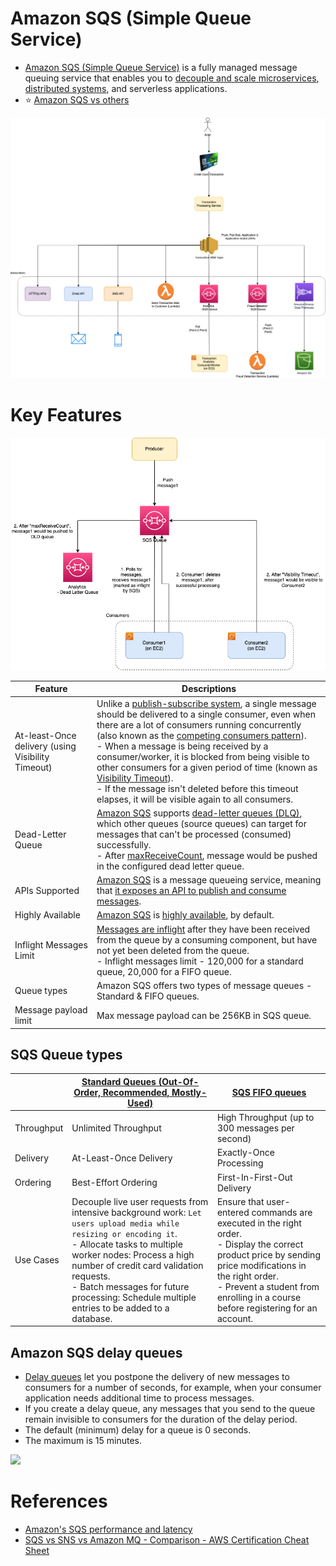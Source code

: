 # Amazon SQS (Simple Queue Service)
- [Amazon SQS (Simple Queue Service)](https://aws.amazon.com/sqs/) is a fully managed message queuing service that enables you to [decouple and scale microservices](../../1_HLDDesignComponents/1_MicroServicesSOA/Readme.md), [distributed systems](../../1_HLDDesignComponents/0_SystemGlossaries/Readme.md), and serverless applications.
- :star: [Amazon SQS vs others](../../1_HLDDesignComponents/4_MessageBrokers/KafkaVsRabbitMQVsSQSVsSNS.md)

![img.png](assests/sns/FanOutPatternSQSSNS.png)

# Key Features

![img.png](assests/sqs/SQS-DLD-More-Info.png)

| Feature                                           | Descriptions                                                                                                                                                                                                                                                                                                                                                                                                                                                                                                                                                                                                                                                                                                               |
|---------------------------------------------------|----------------------------------------------------------------------------------------------------------------------------------------------------------------------------------------------------------------------------------------------------------------------------------------------------------------------------------------------------------------------------------------------------------------------------------------------------------------------------------------------------------------------------------------------------------------------------------------------------------------------------------------------------------------------------------------------------------------------------|
| At-least-Once delivery (using Visibility Timeout) | Unlike a [publish-subscribe system](../../1_HLDDesignComponents/4_MessageBrokers/Readme.md), a single message should be delivered to a single consumer, even when there are a lot of consumers running concurrently (also known as the [competing consumers pattern](https://www.conceptdraw.com/examples/message-queue)).<br/>- When a message is being received by a consumer/worker, it is blocked from being visible to other consumers for a given period of time (known as [Visibility Timeout](https://docs.aws.amazon.com/AWSSimpleQueueService/latest/SQSDeveloperGuide/sqs-visibility-timeout.html)).<br/>- If the message isn't deleted before this timeout elapses, it will be visible again to all consumers. |
| Dead-Letter Queue                                 | [Amazon SQS]() supports [dead-letter queues (DLQ)](https://docs.aws.amazon.com/AWSSimpleQueueService/latest/SQSDeveloperGuide/sqs-dead-letter-queues.html), which other queues (source queues) can target for messages that can't be processed (consumed) successfully.<br/>- After [maxReceiveCount](https://docs.aws.amazon.com/AWSSimpleQueueService/latest/SQSDeveloperGuide/sqs-dead-letter-queues.html), message would be pushed in the configured dead letter queue.                                                                                                                                                                                                                                                |
| APIs Supported                                    | [Amazon SQS]() is a message queueing service, meaning that [it exposes an API to publish and consume messages](https://docs.aws.amazon.com/AWSSimpleQueueService/latest/SQSDeveloperGuide/sqs-working-with-apis.html).                                                                                                                                                                                                                                                                                                                                                                                                                                                                                                     |
| Highly Available                                  | [Amazon SQS]() is [highly available](../../1_HLDDesignComponents/0_SystemGlossaries/Reliability/HighAvailability.md), by default.                                                                                                                                                                                                                                                                                                                                                                                                                                                                                                                                                                                          |
| Inflight Messages Limit                           | [Messages are inflight](https://aws.amazon.com/premiumsupport/knowledge-center/sqs-message-backlog/) after they have been received from the queue by a consuming component, but have not yet been deleted from the queue.<br/>- Inflight messages limit - 120,000 for a standard queue, 20,000 for a FIFO queue.                                                                                                                                                                                                                                                                                                                                                                                                           |
| Queue types                                       | Amazon SQS offers two types of message queues - Standard & FIFO queues.                                                                                                                                                                                                                                                                                                                                                                                                                                                                                                                                                                                                                                                    |
| Message payload limit                             | Max message payload can be 256KB in SQS queue.                                                                                                                                                                                                                                                                                                                                                                                                                                                                                                                                                                                                                                                                             |

## SQS Queue types

|            | [Standard Queues (Out-Of-Order, Recommended, Mostly-Used)](https://docs.aws.amazon.com/AWSSimpleQueueService/latest/SQSDeveloperGuide/standard-queues.html)                                                                                                                                                                   | [SQS FIFO queues](https://docs.aws.amazon.com/AWSSimpleQueueService/latest/SQSDeveloperGuide/FIFO-queues.html)                                                                                                                                      |
|------------|-------------------------------------------------------------------------------------------------------------------------------------------------------------------------------------------------------------------------------------------------------------------------------------------------------------------------------|-----------------------------------------------------------------------------------------------------------------------------------------------------------------------------------------------------------------------------------------------------|
| Throughput | Unlimited Throughput                                                                                                                                                                                                                                                                                                          | High Throughput (up to 300 messages per second)                                                                                                                                                                                                     |
| Delivery   | At-Least-Once Delivery                                                                                                                                                                                                                                                                                                        | Exactly-Once Processing                                                                                                                                                                                                                             |
| Ordering   | Best-Effort Ordering                                                                                                                                                                                                                                                                                                          | First-In-First-Out Delivery                                                                                                                                                                                                                         |
| Use Cases  | Decouple live user requests from intensive background work: `Let users upload media while resizing or encoding it`.<br/>- Allocate tasks to multiple worker nodes: Process a high number of credit card validation requests.<br/>- Batch messages for future processing: Schedule multiple entries to be added to a database. | Ensure that user-entered commands are executed in the right order.<br/>- Display the correct product price by sending price modifications in the right order.<br/>- Prevent a student from enrolling in a course before registering for an account. |

## Amazon SQS delay queues
- [Delay queues](https://docs.aws.amazon.com/AWSSimpleQueueService/latest/SQSDeveloperGuide/sqs-delay-queues.html) let you postpone the delivery of new messages to consumers for a number of seconds, for example, when your consumer application needs additional time to process messages.
- If you create a delay queue, any messages that you send to the queue remain invisible to consumers for the duration of the delay period.
- The default (minimum) delay for a queue is 0 seconds.
- The maximum is 15 minutes.

![](https://docs.aws.amazon.com/images/AWSSimpleQueueService/latest/SQSDeveloperGuide/images/sqs-delay-queues-diagram.png)

# References
- [Amazon's SQS performance and latency](https://softwaremill.com/amazon-sqs-performance-latency/)
- [SQS vs SNS vs Amazon MQ - Comparison - AWS Certification Cheat Sheet](https://cloud.in28minutes.com/aws-certification-sqs-vs-sns-vs-amazon-mq)